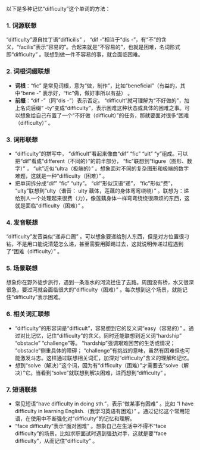 以下是多种记忆“difficulty”这个单词的方法：

### 1. 词源联想
“difficulty”源自拉丁语“difficilis” ， “dif -”相当于“dis -”，有“不”的含义，“facilis”表示“容易的”。合起来就是“不容易的”，也就是困难，名词形式即“difficulty” 。联想到做一件不容易的事，就会面临困难。

### 2. 词根词缀联想
 - **词根**：“fic” 是常见词根，意为“做，制作”，比如“beneficial”（有益的，其中“bene -” 表示好，“fic”做，做好事所以有益） 。
 - **前缀**：“dif -”（同“dis -”）表示否定。 “difficult”就可理解为“不好做的”，加上名词后缀“ -ty”变成“difficulty”，表示困难这种状态或具体的困难之事。可以想象给自己布置了一个“不好做（difficult）”的任务，那就要面对很多“困难（difficulty）” 。

### 3. 词形联想
 - “difficulty”的拼写中， “difficult”看起来像由“dif” “fic” “ult” “y”组成。可以把“dif”看成“different（不同的）”的前半部分， “fic”联想到“figure（图形、数字）” ， “ult”近似“ultra（极端的）” 。想象面对不同的复杂图形和极端的数字难题，这就是一种“difficulty（困难）” 。
 - 把单词拆分成“dif” “fic” “ulty”。 “dif”形似汉语“递”， “fic”形似“费”， “ulty”联想到“ulty（谐音： ulty 藕体，莲藕的身体弯弯绕绕）” 。联想为：递给别人一个处理起来很费（力），像莲藕身体一样弯弯绕绕很麻烦的东西，这就是面临“difficulty（困难）” 。

### 4. 发音联想
“difficulty”发音类似“递非口踢” 。可以想象要递给别人东西，但是对方位置很刁钻，不是用口能说清楚怎么递，甚至需要用脚踢过去，这就说明传递过程遇到了“困难（difficulty）” 。

### 5. 场景联想
想象你在野外徒步旅行，遇到一条涨水的河流拦住了去路。周围没有桥，水又很深很急，要过河就会面临很大的“difficulty（困难）” 。每次想到这个场景，就能记住“difficulty”表示困难。

### 6. 相关词汇联想
 - “difficulty”的形容词是“difficult”，容易想到它的反义词“easy（容易的）” 。通过对比记忆，记住“difficulty”的含义。同时还能联想到近义词“hardship” “obstacle” “challenge”等。 “hardship”强调艰难困苦的生活或情况； “obstacle”侧重具体的障碍； “challenge”有挑战的意味，虽然有困难但也可能激发斗志。这样通过联想相关词汇，加深对“difficulty”含义的理解和记忆。
 - 想到“solve（解决）”这个词，因为有“difficulty（困难）”才需要去“solve（解决）”它。当看到“solve”就联想到解决困难，进而想到“difficulty” 。

### 7. 短语联想
 - 常见短语“have difficulty in doing sth.”，表示“做某事有困难” 。比如 “I have difficulty in learning English.（我学习英语有困难）” 。通过记忆这个常用短语，在使用中不断强化对“difficulty”的记忆和理解。
 - “face difficulty”表示“面对困难” 。想象自己在生活中不得不“face difficulty”的场景，比如求职面试时遇到强劲对手，这就是要“face difficulty”，从而记住“difficulty” 。 